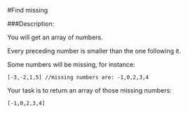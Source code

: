 #Find missing

###Description:

You will get an array of numbers.

Every preceding number is smaller than the one following it.

Some numbers will be missing, for instance:

`[-3,-2,1,5] //missing numbers are: -1,0,2,3,4`

Your task is to return an array of those missing numbers:

`[-1,0,2,3,4]`